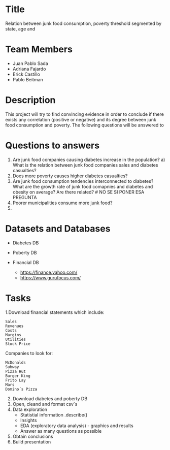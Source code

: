# Title
Relation between junk food consumption, poverty threshold segmented by state, age and 

# Team Members 
- Juan Pablo Sada
- Adriana Fajardo
- Erick Castillo 
- Pablo Beitman

# Description  
This project will try to find convincing evidence in order to conclude if there exists any correlation (positive or negative) and its degree between junk food consumption and poverty. The following questions will be answered to 

# Questions to answers
1) Are junk food companies causing diabetes increase in the population? 
    a) What is the relation between junk food companies sales and diabetes casualties?
2) Does more poverty causes higher diabetes casualties?
3) Are junk food consumption tendencies interconnected to diabetes? What are the growth rate of junk food comapnies and diabetes and obesity on average? Are there related? # NO SE SI PONER ESA PREGUNTA
4) Poorer municipalities consume more junk food?
5)

# Datasets and Databases
- Diabetes DB

- Poberty DB

- Financial DB
    - https://finance.yahoo.com/
    - https://www.gurufocus.com/

# Tasks 
  1.Download financial statements which include: 
  
    Sales
    Revenues
    Costs
    Margins
    Utilities
    Stock Price
   
   Companies to look for:
   
    McDonalds
    Subway
    Pizza Hut
    Burger King
    Frito Lay
    Mars
    Domino´s Pizza
    
  2. Download diabetes and poberty DB
  3. Open, cleand and format csv´s
  4. Data exploration
     - Statistial information .describe()
     - Insights
     - EDA (exploratory data analysis) - graphics and results
     - Answer as many questions as possible
  5. Obtain conclusions
  6. Build presentation 
  

